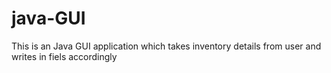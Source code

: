 # java-GUI
This is an Java GUI application which takes inventory details from user and writes in fiels accordingly
